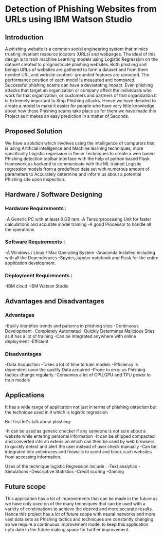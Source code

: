 # Detection of Phishing Websites from URLs using IBM Watson Studio

## Introduction
A phishing website is a common social engineering system that mimics trusting invariant resource locators (URLs) and webpages. The ideal of this design is to train machine Learning models using Logistic Regression on the dataset created to prognosticate phishing websites. Both phishing and benign URLs of websites are gathered to form a dataset and from them needed URL and website content- grounded features are uprooted. The performance position of each model is measured and compared. 
Successful phishing scams can have a devastating impact. Even phishing attacks that target an organization or company affect the individuals who work for that organization, or customers and partners of that organization.It is Extremely important to Stop Phishing attacks. Hence we have decided to create a model to make it easier for people who have very little knowledge about how these Phishing scams take place so for them we have made this Project as it makes an easy prediction in a matter of Seconds.

## Proposed Solution
We have a solution which involves using the intelligence of computers that is using Artificial intelligence and Machine learning techniques, more specifically Logistic regression in these Techniques to create a web based Phishing detection toolbar interface with the help of python based Flask framework as backend to communicate with the ML trained Logistic regression models from a predefined data set with numerous amount of parameters to Accurately determine and inform us about a potential Phishing site upon inspection.

## Hardware / Software Designing

### Hardware Requirements :
  -A Generic PC with at least 8 GB ram
  -A Tensorprocessing Unit for faster calculations and accurate model training
  -A good Processor to handle all the operations

### Software Requirements :
  -A Windows / Linux / Mac Operating System
  -Anaconda Installed including with all the Dependencies
  -Spyder,Jupyter notebook and Flask for the entire application development.
  
### Deployment Requirements :
  -IBM cloud
  -IBM Watson Studio
  
## Advantages and Disadvantages

### Advantages
  -Easily identifies trends and patterns in phishing sites
  -Continuous Development
  -Completely Automated
  -Quickly Determines Malicious Sites as it has a lot of training
  -Can be Integrated anywhere with online deployment
  -Efficient

### Disadvantages
  -Data Acquisition
  -Takes a lot of time to train models
  -Efficiency is dependent upon the qualify Data acquired
  -Prone to error as Phishing tactics change regularly
  -Consumes a lot of CPU,GPU and TPU power to train models

## Applications

It has a wide range of application not just in terms of phishing detection but the technique used in it which is logistic regression

But first let's talk about phishing:

  -It can be used as generic checker if any someone is not sure about a website while entering personal information
  -It can be shipped compacted and converted into an extension which can then be used by web browsers to quickly detect and alert the user instead of user check manually
  -Can be integrated into antiviruses and firewalls to avoid and block such websites from accessing information.

Uses of the technique logistic Regression include :
  -Text analytics
  -Simulations
  -Descriptive Statistics
  -Credit scoring
  -Gaming
  
## Future scope

This application has a lot of improvements that can be made in the future as we have only used on of the many techniques that can be used with a variety of combinations to achieve the desired and more accurate results. Hence this project has a lot of future scope with neural networks and more vast data sets as Phishing tactics and techniques are constantly changing so we require a continuous improvement model to keep this application upto date in the future making space for further improvement.





